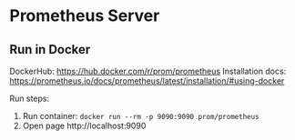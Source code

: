 # Prometheus Server

## Run in Docker
DockerHub: https://hub.docker.com/r/prom/prometheus
Installation docs: https://prometheus.io/docs/prometheus/latest/installation/#using-docker

Run steps:
1. Run container: `docker run --rm -p 9090:9090 prom/prometheus`
2. Open page http://localhost:9090